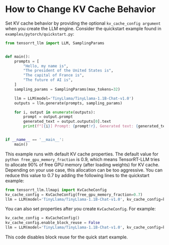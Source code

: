 # How to Change KV Cache Behavior

Set KV cache behavior by providing the optional ```kv_cache_config argument``` when you create the LLM engine. Consider the quickstart example found in ```examples/pytorch/quickstart.py```:

```python
from tensorrt_llm import LLM, SamplingParams


def main():
    prompts = [
        "Hello, my name is",
        "The president of the United States is",
        "The capital of France is",
        "The future of AI is",
    ]
    sampling_params = SamplingParams(max_tokens=32)

    llm = LLM(model='TinyLlama/TinyLlama-1.1B-Chat-v1.0')
    outputs = llm.generate(prompts, sampling_params)

    for i, output in enumerate(outputs):
        prompt = output.prompt
        generated_text = output.outputs[0].text
        print(f"[{i}] Prompt: {prompt!r}, Generated text: {generated_text!r}")


if __name__ == '__main__':
    main()
```

This example runs with default KV cache properties. The default value for ```python free_gpu_memory_fraction``` is 0.9, which means TensorRT-LLM tries to allocate 90% of free GPU memory (after loading weights) for KV cache. Depending on your use case, this allocation can be too aggressive. You can reduce this value to 0.7 by adding the following lines to the quickstart example:

```python
from tensorrt_llm.llmapi import KvCacheConfig
kv_cache_config = KvCacheConfig(free_gpu_memory_fraction=0.7)
llm = LLM(model='TinyLlama/TinyLlama-1.1B-Chat-v1.0', kv_cache_config=kv_cache_config)
```

You can also set properties after you create ```KvCacheConfig```. For example:

```python
kv_cache_config = KvCacheConfig()
kv_cache_config.enable_block_reuse = False
llm = LLM(model='TinyLlama/TinyLlama-1.1B-Chat-v1.0', kv_cache_config=kv_cache_config)
```

This code disables block reuse for the quick start example.
